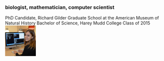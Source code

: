 ### biologist, mathematician, computer scientist

   PhD Candidate, Richard Gilder Graduate School at the American Museum of Natural History
   Bachelor of Science, Harey Mudd College Class of 2015
<img src="profile.jpg" alt="photo of Madison H. Hansen" class="inline" height="100">
